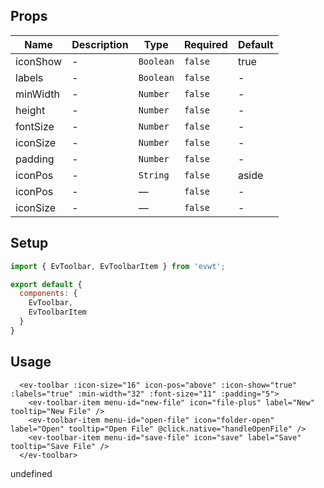 


## Props

<!-- @vuese:EvToolbar:props:start -->
|Name|Description|Type|Required|Default|
|---|---|---|---|---|
|iconShow|-|`Boolean`|`false`|true|
|labels|-|`Boolean`|`false`|-|
|minWidth|-|`Number`|`false`|-|
|height|-|`Number`|`false`|-|
|fontSize|-|`Number`|`false`|-|
|iconSize|-|`Number`|`false`|-|
|padding|-|`Number`|`false`|-|
|iconPos|-|`String`|`false`|aside|
|iconPos|-|—|`false`|-|
|iconSize|-|—|`false`|-|

<!-- @vuese:EvToolbar:props:end -->




## Setup

```js
import { EvToolbar, EvToolbarItem } from 'evwt';

export default {
  components: {
    EvToolbar,
    EvToolbarItem
  }
}
```

## Usage
```vue
  <ev-toolbar :icon-size="16" icon-pos="above" :icon-show="true" :labels="true" :min-width="32" :font-size="11" :padding="5">
    <ev-toolbar-item menu-id="new-file" icon="file-plus" label="New" tooltip="New File" />
    <ev-toolbar-item menu-id="open-file" icon="folder-open" label="Open" tooltip="Open File" @click.native="handleOpenFile" />
    <ev-toolbar-item menu-id="save-file" icon="save" label="Save" tooltip="Save File" />
  </ev-toolbar>
```

undefined


